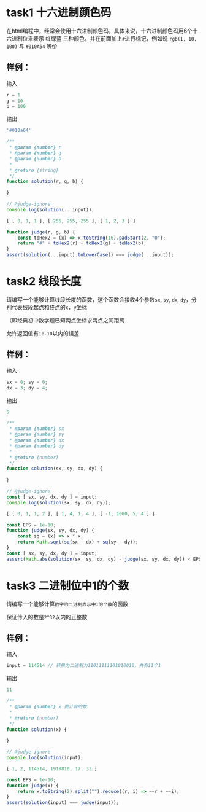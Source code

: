 # task1 十六进制颜色码

在html编程中，经常会使用十六进制颜色码，具体来说，十六进制颜色码用6个十六进制位来表示 红绿蓝 三种颜色，并在前面加上`#`进行标记，例如说 `rgb(1, 10, 100)` 与 `#010A64` 等价

## 样例：

输入
```js
r = 1
g = 10
b = 100
```

输出
```js
'#010a64'
```

```js init
/**
 * @param {number} r
 * @param {number} g
 * @param {number} b
 *
 * @return {string}
 */
function solution(r, g, b) {
    
}

// @judge-ignore
console.log(solution(...input));
```

```js input
[ [ 0, 1, 1 ], [ 255, 255, 255 ], [ 1, 2, 3 ] ]
```

```js judger
function judge(r, g, b) {
    const toHex2 = (x) => x.toString(16).padStart(2, "0");
    return "#" + toHex2(r) + toHex2(g) + toHex2(b);
}
assert(solution(...input).toLowerCase() === judge(...input));
```

# task2 线段长度

请编写一个能够计算线段长度的函数，这个函数会接收4个参数`sx`, `sy`, `dx`, `dy`，分别代表线段起点和终点的`x`，`y`坐标

（即经典初中数学题已知两点坐标求两点之间距离

允许返回值有`1e-10`以内的误差

## 样例：

输入
```js
sx = 0; sy = 0;
dx = 3; dy = 4;
```

输出
```js
5
```

```js init
/**
 * @param {number} sx 
 * @param {number} sy 
 * @param {number} dx 
 * @param {number} dy 
 *
 * @return {number}
 */
function solution(sx, sy, dx, dy) {
    
}

// @judge-ignore
const [ sx, sy, dx, dy ] = input;
console.log(solution(sx, sy, dx, dy));
```

```js input
[ [ 0, 1, 1, 2 ], [ 1, 4, 1, 4 ], [ -1, 1000, 5, 4 ] ]
```

```js judger
const EPS = 1e-10;
function judge(sx, sy, dx, dy) {
    const sq = (x) => x * x;
    return Math.sqrt(sq(sx - dx) + sq(sy - dy));
}
const [ sx, sy, dx, dy ] = input; 
assert(Math.abs(solution(sx, sy, dx, dy) - judge(sx, sy, dx, dy)) < EPS);
```

# task3 二进制位中1的个数

请编写一个能够计算`数字的二进制表示中1的个数`的函数

保证传入的数是`2^32`以内的正整数

## 样例：

输入
```js
input = 114514 // 转换为二进制为11011111101010010，共有11个1
```

输出
```js
11
```

```js init
/**
 * @param {number} x 要计算的数
 *
 * @return {number}
 */
function solution(x) {
    
}

// @judge-ignore
console.log(solution(input);
```

```js input
[ 1, 2, 114514, 1919810, 17, 33 ]
```

```js judger
const EPS = 1e-10;
function judge(x) {
    return x.toString(2).split("").reduce((r, i) => ~~r + ~~i);
} 
assert(solution(input) === judge(input));
```
